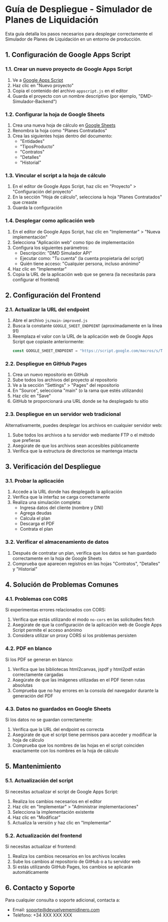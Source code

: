 # Guía de Despliegue - Simulador de Planes de Liquidación

Esta guía detalla los pasos necesarios para desplegar correctamente el Simulador de Planes de Liquidación en un entorno de producción.

## 1. Configuración de Google Apps Script

### 1.1. Crear un nuevo proyecto de Google Apps Script

1. Ve a [Google Apps Script](https://script.google.com/)
2. Haz clic en "Nuevo proyecto"
3. Copia el contenido del archivo `appscript.js` en el editor
4. Guarda el proyecto con un nombre descriptivo (por ejemplo, "DMD-Simulador-Backend")

### 1.2. Configurar la hoja de Google Sheets

1. Crea una nueva hoja de cálculo en [Google Sheets](https://sheets.google.com/)
2. Renombra la hoja como "Planes Contratados"
3. Crea las siguientes hojas dentro del documento:
   - "Entidades"
   - "TiposProducto"
   - "Contratos"
   - "Detalles"
   - "Historial"

### 1.3. Vincular el script a la hoja de cálculo

1. En el editor de Google Apps Script, haz clic en "Proyecto" > "Configuración del proyecto"
2. En la sección "Hoja de cálculo", selecciona la hoja "Planes Contratados" que creaste
3. Guarda la configuración

### 1.4. Desplegar como aplicación web

1. En el editor de Google Apps Script, haz clic en "Implementar" > "Nueva implementación"
2. Selecciona "Aplicación web" como tipo de implementación
3. Configura los siguientes parámetros:
   - Descripción: "DMD Simulador API"
   - Ejecutar como: "Tu cuenta" (la cuenta propietaria del script)
   - Quién tiene acceso: "Cualquier persona, incluso anónimo"
4. Haz clic en "Implementar"
5. Copia la URL de la aplicación web que se genera (la necesitarás para configurar el frontend)

## 2. Configuración del Frontend

### 2.1. Actualizar la URL del endpoint

1. Abre el archivo `js/main-improved.js`
2. Busca la constante `GOOGLE_SHEET_ENDPOINT` (aproximadamente en la línea 91)
3. Reemplaza el valor con la URL de la aplicación web de Google Apps Script que copiaste anteriormente:
   ```javascript
   const GOOGLE_SHEET_ENDPOINT = "https://script.google.com/macros/s/TU-ID-ÚNICO/exec";
   ```

### 2.2. Despliegue en GitHub Pages

1. Crea un nuevo repositorio en GitHub
2. Sube todos los archivos del proyecto al repositorio
3. Ve a la sección "Settings" > "Pages" del repositorio
4. En "Source", selecciona "main" (o la rama que estés utilizando)
5. Haz clic en "Save"
6. GitHub te proporcionará una URL donde se ha desplegado tu sitio

### 2.3. Despliegue en un servidor web tradicional

Alternativamente, puedes desplegar los archivos en cualquier servidor web:

1. Sube todos los archivos a tu servidor web mediante FTP o el método que prefieras
2. Asegúrate de que los archivos sean accesibles públicamente
3. Verifica que la estructura de directorios se mantenga intacta

## 3. Verificación del Despliegue

### 3.1. Probar la aplicación

1. Accede a la URL donde has desplegado la aplicación
2. Verifica que la interfaz se carga correctamente
3. Realiza una simulación completa:
   - Ingresa datos del cliente (nombre y DNI)
   - Agrega deudas
   - Calcula el plan
   - Descarga el PDF
   - Contrata el plan

### 3.2. Verificar el almacenamiento de datos

1. Después de contratar un plan, verifica que los datos se han guardado correctamente en la hoja de Google Sheets
2. Comprueba que aparecen registros en las hojas "Contratos", "Detalles" y "Historial"

## 4. Solución de Problemas Comunes

### 4.1. Problemas con CORS

Si experimentas errores relacionados con CORS:

1. Verifica que estás utilizando el modo `no-cors` en las solicitudes fetch
2. Asegúrate de que la configuración de la aplicación web de Google Apps Script permite el acceso anónimo
3. Considera utilizar un proxy CORS si los problemas persisten

### 4.2. PDF en blanco

Si los PDF se generan en blanco:

1. Verifica que las bibliotecas html2canvas, jspdf y html2pdf están correctamente cargadas
2. Asegúrate de que las imágenes utilizadas en el PDF tienen rutas absolutas
3. Comprueba que no hay errores en la consola del navegador durante la generación del PDF

### 4.3. Datos no guardados en Google Sheets

Si los datos no se guardan correctamente:

1. Verifica que la URL del endpoint es correcta
2. Asegúrate de que el script tiene permisos para acceder y modificar la hoja de cálculo
3. Comprueba que los nombres de las hojas en el script coinciden exactamente con los nombres en la hoja de cálculo

## 5. Mantenimiento

### 5.1. Actualización del script

Si necesitas actualizar el script de Google Apps Script:

1. Realiza los cambios necesarios en el editor
2. Haz clic en "Implementar" > "Administrar implementaciones"
3. Selecciona la implementación existente
4. Haz clic en "Modificar"
5. Actualiza la versión y haz clic en "Implementar"

### 5.2. Actualización del frontend

Si necesitas actualizar el frontend:

1. Realiza los cambios necesarios en los archivos locales
2. Sube los cambios al repositorio de GitHub o a tu servidor web
3. Si estás utilizando GitHub Pages, los cambios se aplicarán automáticamente

## 6. Contacto y Soporte

Para cualquier consulta o soporte adicional, contacta a:

- Email: soporte@devuelvememidinero.com
- Teléfono: +34 XXX XXX XXX
